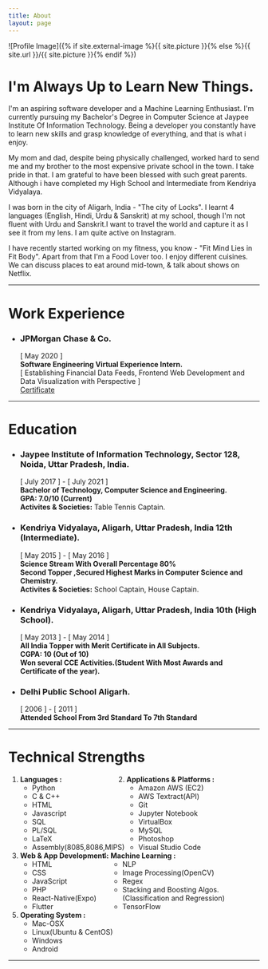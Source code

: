```yaml
---
title: About
layout: page
---
```

![Profile Image]({% if site.external-image %}{{ site.picture }}{% else %}{{ site.url }}/{{ site.picture }}{% endif %})

<h1>I'm Always Up to Learn New Things.</h1>

<p>I'm an aspiring software developer and a Machine Learning Enthusiast. I'm currently pursuing my Bachelor's Degree in Computer Science at Jaypee Institute Of Information Technology. Being a developer you constantly have to learn new skills and grasp knowledge of everything, and that is what i enjoy.</p>

<p>My mom and dad, despite being physically challenged, worked hard to send me and my brother to the most expensive private school in the town. I take pride in that. I am grateful to have been blessed with such great parents. Although i have completed my High School and Intermediate from Kendriya Vidyalaya.</p>

<p>I was born in the city of Aligarh, India - "The city of Locks". I learnt 4 languages (English, Hindi, Urdu & Sanskrit) at my school, though I'm not fluent with Urdu and Sanskrit.I want to travel the world and capture it as I see it from my lens. I am quite active on Instagram.</p>

<p>I have recently started working on my fitness, you know - "Fit Mind Lies in Fit Body". Apart from that I'm a Food Lover too. I enjoy different cuisines. We can discuss places to eat around mid-town, & talk about shows on Netflix.</p>
<hr class="rounded">
<h1>Work Experience</h1>

<ul class="work-list">
	<li>
		<h3>JPMorgan Chase & Co.</h3>
		[ May 2020 ]<br>
		<b>Software Engineering Virtual Experience Intern.</b><br>
		[ Establishing Financial Data Feeds, Frontend Web Development and Data Visualization with Perspective ]<br>
		<a href="https://drive.google.com/file/d/1X2eWjv-8ka2HHBaHKmjh-2VdnL_GTH-9/view">Certificate</a><br>
	</li>
</ul>
<hr class="rounded">
<h1>Education</h1>

<ul class="education-list">
	<li>			
		<h3>Jaypee Institute of Information Technology, Sector 128, Noida, Uttar Pradesh, India.</h3>
		[ July 2017 ]  - [ July 2021 ]<br>
		<b>Bachelor of Technology, Computer Science and Engineering.</b> <br>
		<b>GPA: 7.0/10 (Current)</b><br>
		<b>Activites & Societies:</b> 
		Table Tennis Captain.
	</li>
	<li>
		<h3>Kendriya Vidyalaya, Aligarh, Uttar Pradesh, India 12th (Intermediate).</h3>
		[ May 2015 ]  - [ May 2016 ]<br>
		<b>Science Stream With Overall Percentage 80%</b><br>
		<b>Second Topper ,Secured Highest Marks in Computer Science and Chemistry.</b> <br>
		<b>Activites & Societies:</b>
		School Captain, House Captain.
	</li>
	<li>
		<h3>Kendriya Vidyalaya, Aligarh, Uttar Pradesh, India 10th (High School).</h3>
		[ May 2013 ]  - [ May 2014 ]<br>
		<b>All India Topper with Merit Certificate in All Subjects.</b><br>
		<b>CGPA: 10 (Out of 10)</b> <br>
		<b>Won several CCE Activities.(Student With Most Awards and Certificate of the year).</b>
	</li>
	<li>
		<h3>Delhi Public School Aligarh.</h3>
		[ 2006 ]  - [ 2011 ]<br>
		<b>Attended School From 3rd Standard To 7th Standard </b>
	</li>
</ul>

<hr class="rounded">
<h1>Technical Strengths</h1>

<ol class="skill-list">
	<div>
		<div style="display: inline-block">
			<li><b>Languages :</b>
				<ul>
					<li>Python</li>
					<li>C & C++</li>
					<li>HTML</li>
					<li>Javascript</li>
					<li>SQL</li>
					<li>PL/SQL</li>
					<li>LaTeX </li>
					<li>Assembly(8085,8086,MIPS)</li>
				</ul>
			</li>
		</div>
		<div style="display: inline-block">
			<li><b>Applications & Platforms :</b>
				<ul>
					<li>Amazon AWS (EC2)</li>
					<li>AWS Textract(API)</li>
					<li>Git</li>
					<li>Jupyter Notebook </li>
					<li>VirtualBox </li>
					<li>MySQL</li>
					<li>Photoshop</li>
					<li>Visual Studio Code</li>
				</ul>
			</li>
		</div>
	</div>
	<div>
		<div style="display: inline-block">
			<li><b>Web & App Development :</b>
				<ul>
					<li>HTML</li>
					<li>CSS</li>
					<li>JavaScript</li>
					<li>PHP</li>
					<li>React-Native(Expo)</li>
					<li>Flutter</li>
				</ul>
			</li>
		</div>
		<div style="display: inline-block">
			<li><b>Machine Learning :</b>
				<ul>
					<li>NLP</li>
					<li>Image Processing(OpenCV)</li>
					<li>Regex</li>
					<li>Stacking and Boosting Algos.<br>
						(Classification and Regression)
					<li>TensorFlow</li>
				</ul>
			</li>
		</div>
	</div>
	<li><b>Operating System :</b>
		<ul>
			<li>Mac-OSX</li>
			<li>Linux(Ubuntu & CentOS)</li>
			<li>Windows</li>
			<li>Android</li>
		</ul>
	</li>
</ol>
<hr class="rounded">


